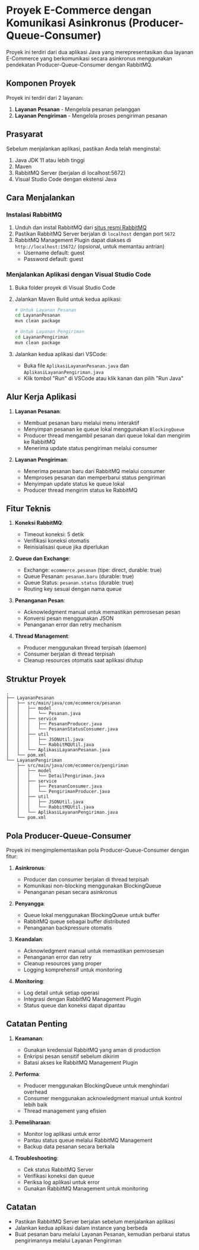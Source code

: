 # Proyek E-Commerce dengan Komunikasi Asinkronus (Producer-Queue-Consumer)

Proyek ini terdiri dari dua aplikasi Java yang merepresentasikan dua layanan E-Commerce yang berkomunikasi secara asinkronus menggunakan pendekatan Producer-Queue-Consumer dengan RabbitMQ.

## Komponen Proyek

Proyek ini terdiri dari 2 layanan:

1. **Layanan Pesanan** - Mengelola pesanan pelanggan
2. **Layanan Pengiriman** - Mengelola proses pengiriman pesanan

## Prasyarat

Sebelum menjalankan aplikasi, pastikan Anda telah menginstal:

1. Java JDK 11 atau lebih tinggi
2. Maven
3. RabbitMQ Server (berjalan di localhost:5672)
4. Visual Studio Code dengan ekstensi Java

## Cara Menjalankan

### Instalasi RabbitMQ

1. Unduh dan instal RabbitMQ dari [situs resmi RabbitMQ](https://www.rabbitmq.com/download.html)
2. Pastikan RabbitMQ Server berjalan di `localhost` dengan port `5672`
3. RabbitMQ Management Plugin dapat diakses di `http://localhost:15672/` (opsional, untuk memantau antrian)
   - Username default: guest
   - Password default: guest

### Menjalankan Aplikasi dengan Visual Studio Code

1. Buka folder proyek di Visual Studio Code
2. Jalankan Maven Build untuk kedua aplikasi:

   ```bash
   # Untuk Layanan Pesanan
   cd LayananPesanan
   mvn clean package

   # Untuk Layanan Pengiriman
   cd LayananPengiriman
   mvn clean package
   ```

3. Jalankan kedua aplikasi dari VSCode:
   - Buka file `AplikasiLayananPesanan.java` dan `AplikasiLayananPengiriman.java`
   - Klik tombol "Run" di VSCode atau klik kanan dan pilih "Run Java"

## Alur Kerja Aplikasi

1. **Layanan Pesanan**:
   - Membuat pesanan baru melalui menu interaktif
   - Menyimpan pesanan ke queue lokal menggunakan `BlockingQueue`
   - Producer thread mengambil pesanan dari queue lokal dan mengirim ke RabbitMQ
   - Menerima update status pengiriman melalui consumer

2. **Layanan Pengiriman**:
   - Menerima pesanan baru dari RabbitMQ melalui consumer
   - Memproses pesanan dan memperbarui status pengiriman
   - Menyimpan update status ke queue lokal
   - Producer thread mengirim status ke RabbitMQ

## Fitur Teknis

1. **Koneksi RabbitMQ**:
   - Timeout koneksi: 5 detik
   - Verifikasi koneksi otomatis
   - Reinisialisasi queue jika diperlukan

2. **Queue dan Exchange**:
   - Exchange: `ecommerce.pesanan` (tipe: direct, durable: true)
   - Queue Pesanan: `pesanan.baru` (durable: true)
   - Queue Status: `pesanan.status` (durable: true)
   - Routing key sesuai dengan nama queue

3. **Penanganan Pesan**:
   - Acknowledgment manual untuk memastikan pemrosesan pesan
   - Konversi pesan menggunakan JSON
   - Penanganan error dan retry mechanism

4. **Thread Management**:
   - Producer menggunakan thread terpisah (daemon)
   - Consumer berjalan di thread terpisah
   - Cleanup resources otomatis saat aplikasi ditutup

## Struktur Proyek

```
.
├── LayananPesanan
│   ├── src/main/java/com/ecommerce/pesanan
│   │   ├── model
│   │   │   └── Pesanan.java
│   │   ├── service
│   │   │   ├── PesananProducer.java
│   │   │   └── PesananStatusConsumer.java
│   │   ├── util
│   │   │   ├── JSONUtil.java
│   │   │   └── RabbitMQUtil.java
│   │   └── AplikasiLayananPesanan.java
│   └── pom.xml
└── LayananPengiriman
    ├── src/main/java/com/ecommerce/pengiriman
    │   ├── model
    │   │   └── DetailPengiriman.java
    │   ├── service
    │   │   ├── PesananConsumer.java
    │   │   └── PengirimanProducer.java
    │   ├── util
    │   │   ├── JSONUtil.java
    │   │   └── RabbitMQUtil.java
    │   └── AplikasiLayananPengiriman.java
    └── pom.xml
```

## Pola Producer-Queue-Consumer

Proyek ini mengimplementasikan pola Producer-Queue-Consumer dengan fitur:

1. **Asinkronus**:
   - Producer dan consumer berjalan di thread terpisah
   - Komunikasi non-blocking menggunakan BlockingQueue
   - Penanganan pesan secara asinkronus

2. **Penyangga**:
   - Queue lokal menggunakan BlockingQueue untuk buffer
   - RabbitMQ queue sebagai buffer distributed
   - Penanganan backpressure otomatis

3. **Keandalan**:
   - Acknowledgment manual untuk memastikan pemrosesan
   - Penanganan error dan retry
   - Cleanup resources yang proper
   - Logging komprehensif untuk monitoring

4. **Monitoring**:
   - Log detail untuk setiap operasi
   - Integrasi dengan RabbitMQ Management Plugin
   - Status queue dan koneksi dapat dipantau

## Catatan Penting

1. **Keamanan**:
   - Gunakan kredensial RabbitMQ yang aman di production
   - Enkripsi pesan sensitif sebelum dikirim
   - Batasi akses ke RabbitMQ Management Plugin

2. **Performa**:
   - Producer menggunakan BlockingQueue untuk menghindari overhead
   - Consumer menggunakan acknowledgment manual untuk kontrol lebih baik
   - Thread management yang efisien

3. **Pemeliharaan**:
   - Monitor log aplikasi untuk error
   - Pantau status queue melalui RabbitMQ Management
   - Backup data pesanan secara berkala

4. **Troubleshooting**:
   - Cek status RabbitMQ Server
   - Verifikasi koneksi dan queue
   - Periksa log aplikasi untuk error
   - Gunakan RabbitMQ Management untuk monitoring

## Catatan

- Pastikan RabbitMQ Server berjalan sebelum menjalankan aplikasi
- Jalankan kedua aplikasi dalam instance yang berbeda
- Buat pesanan baru melalui Layanan Pesanan, kemudian perbarui status pengirimannya melalui Layanan Pengiriman 